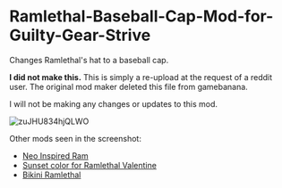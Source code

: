 # Ramlethal-Baseball-Cap-Mod-for-Guilty-Gear-Strive
Changes Ramlethal's hat to a baseball cap.

**I did not make this.** This is simply a re-upload at the request of a reddit user. The original mod maker deleted this file from gamebanana.

I will not be making any changes or updates to this mod.

![zuJHU834hjQLWO](https://user-images.githubusercontent.com/54913805/197346002-15725719-63a0-4925-a237-e672f3602c98.jpg)

Other mods seen in the screenshot:
* [Neo Inspired Ram](https://gamebanana.com/mods/305008)
* [Sunset color for Ramlethal Valentine](https://gamebanana.com/mods/311155)
* [Bikini Ramlethal](https://gamebanana.com/mods/299215)
